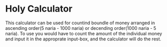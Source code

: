 # Holy Calculator

This calculator can be used for countind boundle of money arranged in ascending order(5 naria - 1000 naria) or decending order(1000 naria - 5 naria).
To use you would have to count the amount of the individual money and input it in the approprate input-box, and the calculator will do the rest.